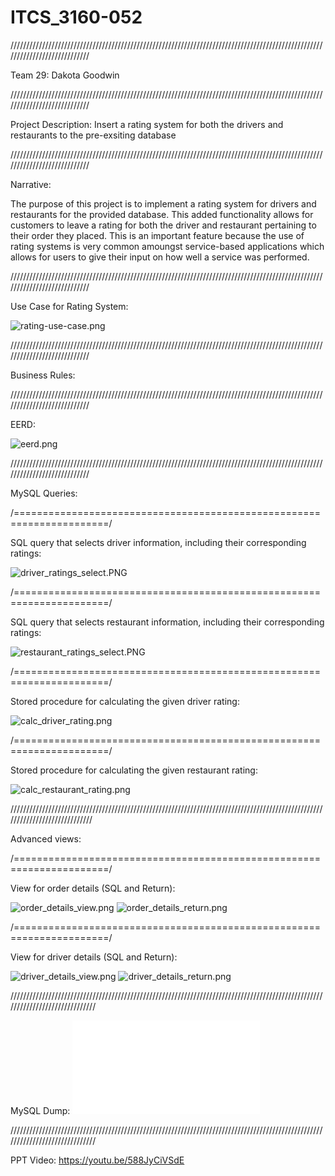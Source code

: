 # ITCS_3160-052

////////////////////////////////////////////////////////////////////////////////////////////////////////////////////////////

Team 29:
Dakota Goodwin
  
////////////////////////////////////////////////////////////////////////////////////////////////////////////////////////////
  
Project Description:
Insert a rating system for both the drivers and restaurants to the pre-exsiting database

////////////////////////////////////////////////////////////////////////////////////////////////////////////////////////////

Narrative:

The purpose of this project is to implement a rating system for drivers and restaurants for the provided database. This added functionality allows for customers to leave a rating for both the driver and restaurant pertaining to their order they placed. This is an important feature because the use of rating systems is very common amoungst service-based applications which allows for users to give their input on how well a service was performed.

////////////////////////////////////////////////////////////////////////////////////////////////////////////////////////////

Use Case for Rating System:

![rating-use-case.png](https://raw.githubusercontent.com/dgoodw11/ITCS_3160-052/main/images/rating-use-case.png)

////////////////////////////////////////////////////////////////////////////////////////////////////////////////////////////

Business Rules:

////////////////////////////////////////////////////////////////////////////////////////////////////////////////////////////

EERD: 

![eerd.png](https://raw.githubusercontent.com/dgoodw11/ITCS_3160-052/main/images/eerd.png)

////////////////////////////////////////////////////////////////////////////////////////////////////////////////////////////

MySQL Queries:

/======================================================================/

SQL query that selects driver information, including their corresponding ratings:

![driver_ratings_select.PNG](https://raw.githubusercontent.com/dgoodw11/ITCS_3160-052/main/images/driver_ratings_select.PNG)

/======================================================================/

SQL query that selects restaurant information, including their corresponding ratings:

![restaurant_ratings_select.PNG](https://raw.githubusercontent.com/dgoodw11/ITCS_3160-052/main/images/restaurant_ratings_select.PNG)

/======================================================================/

Stored procedure for calculating the given driver rating:

![calc_driver_rating.png](https://raw.githubusercontent.com/dgoodw11/ITCS_3160-052/main/images/calc_driver_rating.png)

/======================================================================/

Stored procedure for calculating the given restaurant rating:

![calc_restaurant_rating.png](https://raw.githubusercontent.com/dgoodw11/ITCS_3160-052/main/images/calc_restaurant_rating.png)

/////////////////////////////////////////////////////////////////////////////////////////////////////////////////////////////

Advanced views:

/======================================================================/

View for order details (SQL and Return):

![order_details_view.png](https://raw.githubusercontent.com/dgoodw11/ITCS_3160-052/main/images/order_details_view.png)
![order_details_return.png](https://raw.githubusercontent.com/dgoodw11/ITCS_3160-052/main/images/order_details_return.png)

/======================================================================/

View for driver details (SQL and Return):

![driver_details_view.png](https://raw.githubusercontent.com/dgoodw11/ITCS_3160-052/main/images/driver_details_view.png)
![driver_details_return.png](https://raw.githubusercontent.com/dgoodw11/ITCS_3160-052/main/images/driver_details_return.png)

//////////////////////////////////////////////////////////////////////////////////////////////////////////////////////////////

MySQL Dump:
![sql_dump.sql](sql/sql_dump.sql)

//////////////////////////////////////////////////////////////////////////////////////////////////////////////////////////////

PPT Video: https://youtu.be/588JyCiVSdE
